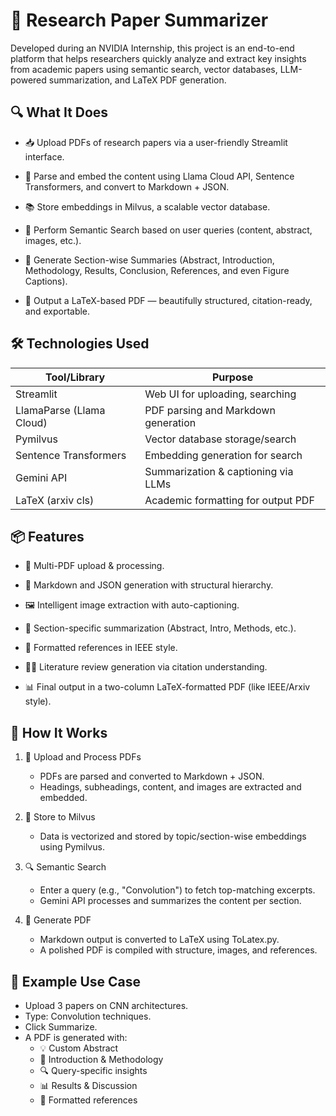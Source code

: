 # 🧠 Research Paper Summarizer

Developed during an NVIDIA Internship, this project is an end-to-end platform that helps researchers quickly analyze and extract key insights from academic papers using semantic search, vector databases, LLM-powered summarization, and LaTeX PDF generation.

## 🔍 What It Does

- 📥 Upload PDFs of research papers via a user-friendly Streamlit interface.

- 🧠 Parse and embed the content using Llama Cloud API, Sentence Transformers, and convert to Markdown + JSON.

- 📚 Store embeddings in Milvus, a scalable vector database.

- 🔎 Perform Semantic Search based on user queries (content, abstract, images, etc.).

- 🧾 Generate Section-wise Summaries (Abstract, Introduction, Methodology, Results, Conclusion, References, and even Figure Captions).

- 📄 Output a LaTeX-based PDF — beautifully structured, citation-ready, and exportable.

## 🛠️ Technologies Used


| Tool/Library               | Purpose                        |
|-------------------------|------------------------------------------|
| Streamlit              | Web UI for uploading, searching |
| LlamaParse (Llama Cloud) | PDF parsing and Markdown generation                        |
| Pymilvus                    | 	Vector database storage/search                         |
| Sentence Transformers        | Embedding generation for search                          |
| Gemini API                | Summarization & captioning via LLMs                        |
| LaTeX (arxiv cls)                    | Academic formatting for output PDF          |

## 📦 Features

- 📂 Multi-PDF upload & processing.

- 📄 Markdown and JSON generation with structural hierarchy.

- 🖼️ Intelligent image extraction with auto-captioning.

- 🧠 Section-specific summarization (Abstract, Intro, Methods, etc.).

- 🧾 Formatted references in IEEE style.

- 🧑‍🔬 Literature review generation via citation understanding.

- 📊 Final output in a two-column LaTeX-formatted PDF (like IEEE/Arxiv style).

## 🚀 How It Works

1. 🔧 Upload and Process PDFs
   - PDFs are parsed and converted to Markdown + JSON.
   - Headings, subheadings, content, and images are extracted and embedded.

2. 💾 Store to Milvus
   - Data is vectorized and stored by topic/section-wise embeddings using Pymilvus.

3. 🔍 Semantic Search
   - Enter a query (e.g., "Convolution") to fetch top-matching excerpts.
   - Gemini API processes and summarizes the content per section.

4. 🧾 Generate PDF
   - Markdown output is converted to LaTeX using ToLatex.py.
   - A polished PDF is compiled with structure, images, and references.

## 🧪 Example Use Case

- Upload 3 papers on CNN architectures.
- Type: Convolution techniques.
- Click Summarize.
- A PDF is generated with:
  - 💡 Custom Abstract
  - 📖 Introduction & Methodology
  - 🔍 Query-specific insights
  - 📊 Results & Discussion
  - 📎 Formatted references
